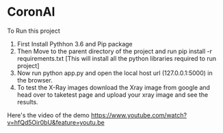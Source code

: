 # CoronAI

To Run this project 
1. First Install Pythhon 3.6 and Pip package
2. Then Move to the parent directory of the project and run pip install -r requirements.txt
 [This will install all the python libraries required to run project]
3. Now run python app.py and open the local host url (127.0.0.1:5000) in the browser.
4. To test the X-Ray images download the Xray image from google and head over to taketest page and upload your xray image and see the results.


Here's the video of the demo https://www.youtube.com/watch?v=hfQd5Oir0bU&feature=youtu.be
